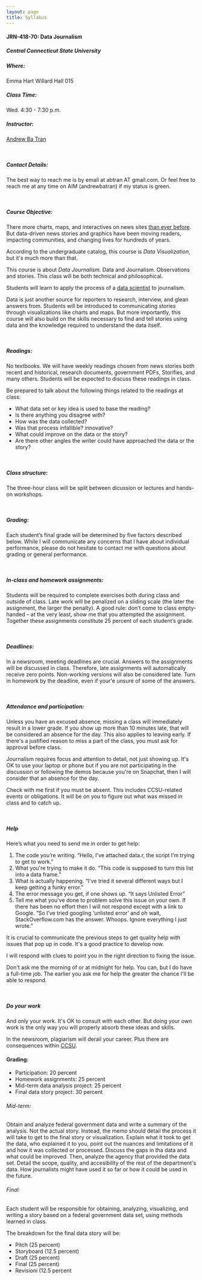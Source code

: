 ```yaml
---
layout: page
title: Syllabus
---
```


#### JRN-418-70: Data Journalism 

##### Central Connecticut State University

##### Where:
Emma Hart Willard Hall 015

##### Class Time: 
Wed. 4:30 - 7:30 p.m.

##### Instructor: 
[Andrew Ba Tran](https://twitter.com/abtran)

&nbsp; 

##### Contact Details:
The best way to reach me is by email at abtran AT gmail.com. Or feel free to reach me at any time on AIM (andrewbatran) if my status is green. 

&nbsp; 

##### Course Objective: 

There more charts, maps, and interactives on news sites [than ever before](http://www.usatoday.com/story/money/business/2014/03/16/data-journalism-on-the-rise/6424671/). But data-driven news stories and graphics have been moving readers, impacting communities, and changing lives for hundreds of years.

According to the undergraduate catalog, this course is *Data Visualization*, but it's much more than that.

This course is about *Data Journalism.* Data and Journalism. Observations and stories. This class will be both technical and philosophical.

Students will learn to apply the process of a [data scientist](http://www.quora.com/What-is-the-work-flow-or-process-of-a-data-scientist) to journalism.

Data is just another source for reporters to research, interview, and glean answers from. Students will be introduced to communicating stories through visualizations like charts and maps. But more importantly, this course will also build on the skills necessary to find and tell stories using data and the knowledge required to understand the data itself.

&nbsp; 

##### Readings:

No textbooks. We will have weekly readings chosen from news stories both recent and historical, research documents, government PDFs, Storifies, and many others. Students will be expected to discuss these readings in class.

Be prepared to talk about the following things related to the readings at class:

- What data set or key idea is used to base the reading?
- Is there anything you disagree with?
- How was the data collected?
- Was that process infallible? innovative?
- What could improve on the data or the story?
- Are there other angles the writer could have approached the data or the story?


&nbsp; 

##### Class structure:

The three-hour class will be split between dicussion or lectures and hands-on workshops.  

&nbsp; 

##### Grading:

Each student’s final grade will be determined by five factors described below. While I will communicate any concerns that I have about individual performance, please do not hesitate to contact me with questions about grading or general performance.

&nbsp; 

##### In-class and homework assignments:

Students will be required to complete exercises both during class and outside of class. Late work will be penalized on a sliding scale (the later the assignment, the larger the penalty). A good rule: don’t come to class empty-handed – at the very least, show me that you attempted the assignment. Together these assignments constitute 25 percent of each student’s grade.

&nbsp; 

##### Deadlines:

In a newsroom, meeting deadlines are crucial. 
Answers to the assignments will be discussed in class. Therefore, late assignments will automatically receive zero points. Non-working versions will also be considered late. Turn in homework by the deadline, even if your'e unsure of some of the answers. 

&nbsp; 

##### Attendance and participation:

Unless you have an excused absence, missing a class will immediately result in a lower grade. If you show up more than 10 minutes late, that will be considered an absence for the day. This also applies to leaving early. If there's a justified reason to miss a part of the class, you must ask for approval before class.

Journalism requires focus and attention to detail, not just showing up. It's OK to use your laptop or phone but if you are not participating in the discussion or following the demos because you're on Snapchat, then I will consider that an absence for the day.

Check with me first if you must be absent. This includes CCSU-related events or obligations. It will be on you to figure out what was missed in class and to catch up.

&nbsp; 

##### Help

Here’s what you need to send me in order to get help:

1. The code you’re writing. 
“Hello, I've attached data.r, the script I’m trying to get to work.”
2. What you're trying to make it do.
“This code is supposed to turn this list into a data frame.”
3. What is actually happening.
“I've tried it several different ways but I keep getting a funky error.”
4. The error message you get, if one shows up.
“It says Unlisted Error”
5. Tell me what you've done to problem solve this issue on your own. If there has been no effort then I will not respond except with a link to Google.
“So I’ve tried googling ‘unlisted error’ and oh wait, StackOverflow.com has the answer. Whoops. Ignore everything I just wrote.”

It is crucial to communicate the previous steps to get quality help with issues that pop up in code. It's a good practice to develop now.

I will respond with clues to point you in the right direction to fixing the issue.

Don't ask me the morning of or at midnight for help. You can, but I do have a full-time job. The earlier you ask me for help the greater the chance I'll be able to respond.

&nbsp; 

##### Do your work

And only your work. It's OK to consult with each other. But doing your own work is the only way you will properly absorb these ideas and skills.

In the newsroom, plagiarism will derail your career. Plus there are consequences within [CCSU](http://www.ccsu.edu/academicintegrity/).




#### Grading:

- Participation: 20 percent
- Homework assignments: 25 percent
- Mid-term data analysis project: 25 percent
- Final data story project: 30 percent

###### Mid-term:

Obtain and analyze federal government data and write a summary of the analysis. Not the actual story. Instead, the memo should detail the process it will take to get to the final story or visualization. Explain what it took to get the data, who explained it to you, point out the nuances and limitations of it and how it was collected or processed. Discuss the gaps in tha data and what could be improved. Then, analyze the agency that provided the data set. Detail the scope, quality, and accesibility of the rest of the department's data. How journalists might have used it so far or how it could be used in the future.

###### Final:

Each student will be responsible for obtaining, analyzing, visualizing, and writing a story based on a federal government data set, using methods learned in class. 

The breakdown for the final data story will be:

- Pitch (25 percent)
- Storyboard (12.5 percent)
- Draft (25 percent)
- Final (25 percent)
- Revisioni (12.5 percent

